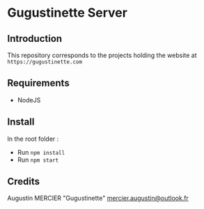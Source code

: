 # Gugustinette Server

## Introduction
This repository corresponds to the projects holding the website at `https://gugustinette.com`

## Requirements
- NodeJS

## Install
In the root folder :
- Run `npm install`
- Run `npm start`

## Credits
Augustin MERCIER "Gugustinette"
mercier.augustin@outlook.fr
